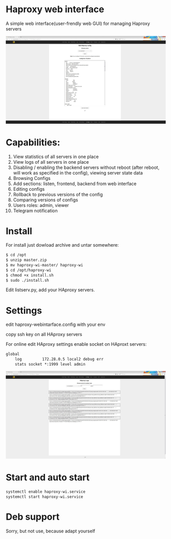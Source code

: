 # Haproxy web interface
A simple web interface(user-frendly web GUI) for managing Haproxy servers

![alt text](image/5.jpeg "Edit config page")

# Capabilities:
1. View statistics of all servers in one place
2. View logs of all servers in one place
3. Disabling / enabling the backend servers without reboot (after reboot, will work as specified in the config), viewing server state data
4. Browsing Configs
5. Add sections: listen, frontend, backend from web interface
6. Editing configs
7. Rollback to previous versions of the config
8. Comparing versions of configs
9. Users roles: admin, viewer
10. Telegram notification

# Install
For install just dowload archive and untar somewhere:
```
$ cd /opt
$ unzip master.zip
$ mv haproxy-wi-master/ haproxy-wi
$ cd /opt/haproxy-wi
$ chmod +x install.sh
$ sudo ./install.sh
```
Edit listserv.py, add your HAproxy servers. 

# Settings
edit haproxy-webintarface.config with your env

copy ssh key on all HAproxy servers

For online edit HAproxy settings enable socket on HAproxt servers:
```
global
    log         172.28.0.5 local2 debug err
    stats socket *:1999 level admin
   ```
![alt text](image/4.jpeg "View logs page")

# Start and auto start
```
systemctl enable haproxy-wi.service
systemctl start haproxy-wi.service
```

# Deb support

Sorry, but not use, because  adapt yourself
